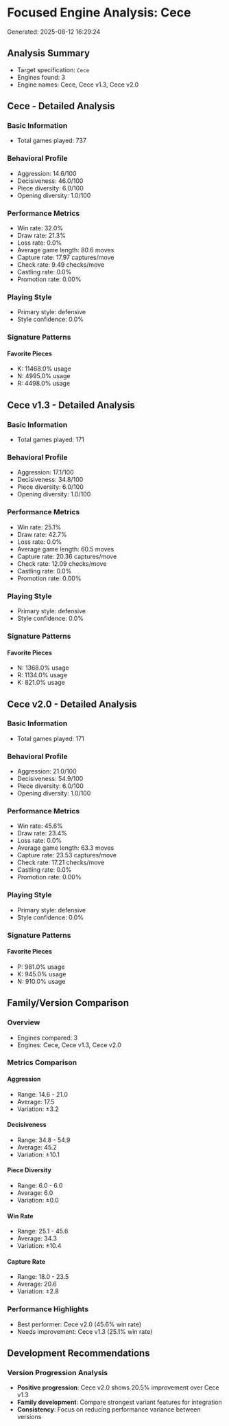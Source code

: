 # Focused Engine Analysis: Cece
Generated: 2025-08-12 16:29:24

## Analysis Summary
- Target specification: `Cece`
- Engines found: 3
- Engine names: Cece, Cece v1.3, Cece v2.0

## Cece - Detailed Analysis

### Basic Information
- Total games played: 737

### Behavioral Profile
- Aggression: 14.6/100
- Decisiveness: 46.0/100
- Piece diversity: 6.0/100
- Opening diversity: 1.0/100

### Performance Metrics
- Win rate: 32.0%
- Draw rate: 21.3%
- Loss rate: 0.0%
- Average game length: 80.6 moves
- Capture rate: 17.97 captures/move
- Check rate: 9.49 checks/move
- Castling rate: 0.0%
- Promotion rate: 0.00%

### Playing Style
- Primary style: defensive
- Style confidence: 0.0%

### Signature Patterns
#### Favorite Pieces
- K: 11468.0% usage
- N: 4995.0% usage
- R: 4498.0% usage

## Cece v1.3 - Detailed Analysis

### Basic Information
- Total games played: 171

### Behavioral Profile
- Aggression: 17.1/100
- Decisiveness: 34.8/100
- Piece diversity: 6.0/100
- Opening diversity: 1.0/100

### Performance Metrics
- Win rate: 25.1%
- Draw rate: 42.7%
- Loss rate: 0.0%
- Average game length: 60.5 moves
- Capture rate: 20.36 captures/move
- Check rate: 12.09 checks/move
- Castling rate: 0.0%
- Promotion rate: 0.00%

### Playing Style
- Primary style: defensive
- Style confidence: 0.0%

### Signature Patterns
#### Favorite Pieces
- N: 1368.0% usage
- R: 1134.0% usage
- K: 821.0% usage

## Cece v2.0 - Detailed Analysis

### Basic Information
- Total games played: 171

### Behavioral Profile
- Aggression: 21.0/100
- Decisiveness: 54.9/100
- Piece diversity: 6.0/100
- Opening diversity: 1.0/100

### Performance Metrics
- Win rate: 45.6%
- Draw rate: 23.4%
- Loss rate: 0.0%
- Average game length: 63.3 moves
- Capture rate: 23.53 captures/move
- Check rate: 17.21 checks/move
- Castling rate: 0.0%
- Promotion rate: 0.00%

### Playing Style
- Primary style: defensive
- Style confidence: 0.0%

### Signature Patterns
#### Favorite Pieces
- P: 981.0% usage
- K: 945.0% usage
- N: 910.0% usage

## Family/Version Comparison

### Overview
- Engines compared: 3
- Engines: Cece, Cece v1.3, Cece v2.0

### Metrics Comparison
#### Aggression
- Range: 14.6 - 21.0
- Average: 17.5
- Variation: ±3.2

#### Decisiveness
- Range: 34.8 - 54.9
- Average: 45.2
- Variation: ±10.1

#### Piece Diversity
- Range: 6.0 - 6.0
- Average: 6.0
- Variation: ±0.0

#### Win Rate
- Range: 25.1 - 45.6
- Average: 34.3
- Variation: ±10.4

#### Capture Rate
- Range: 18.0 - 23.5
- Average: 20.6
- Variation: ±2.8

### Performance Highlights
- Best performer: Cece v2.0 (45.6% win rate)
- Needs improvement: Cece v1.3 (25.1% win rate)

## Development Recommendations
### Version Progression Analysis
- **Positive progression**: Cece v2.0 shows 20.5% improvement over Cece v1.3
- **Family development**: Compare strongest variant features for integration
- **Consistency**: Focus on reducing performance variance between versions